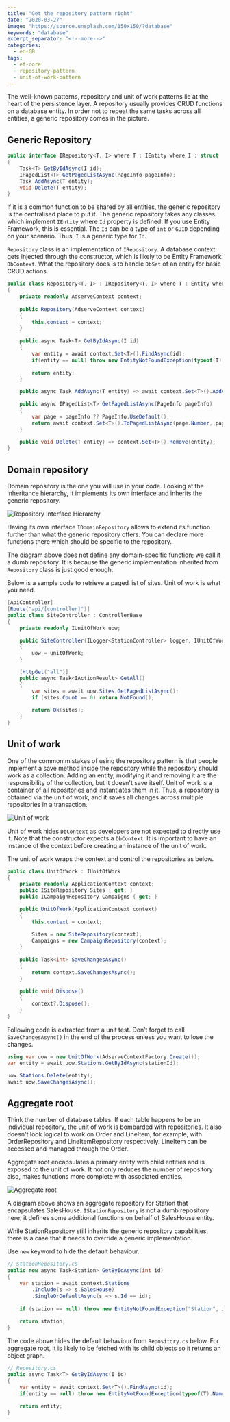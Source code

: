 ```yaml
---
title: "Get the repository pattern right"
date: "2020-03-27"
image: "https://source.unsplash.com/150x150/?database"
keywords: "database"
excerpt_separator: "<!--more-->"
categories:
  - en-GB
tags:
  - ef-core
  - repository-pattern
  - unit-of-work-pattern
---
```


The well-known patterns, repository and unit of work patterns lie at the heart of the persistence layer. A repository usually provides CRUD functions on a database entity. In order not to repeat the same tasks across all entities, a generic repository comes in the picture.
<!--more-->

## Generic Repository

```csharp
public interface IRepository<T, I> where T : IEntity where I : struct
{
    Task<T> GetByIdAsync(I id);
    IPagedList<T> GetPagedListAsync(PageInfo pageInfo);
    Task AddAsync(T entity);
    void Delete(T entity);
}
```

If it is a common function to be shared by all entities, the generic repository is the centralised place to put it. The generic repository takes any classes which implement `IEntity` where `Id` property is defined. If you use Entity Framework, this is essential. The `Id` can be a type of `int` or `GUID` depending on your scenario. Thus, `I` is a generic type for `Id`.

`Repository` class is an implementation of `IRepository`. A database context gets injected through the constructor, which is likely to be Entity Framework `DbContext`. What the repository does is to handle `DbSet` of an entity for basic CRUD actions.

```csharp
public class Repository<T, I> : IRepository<T, I> where T : Entity where I : struct
{
    private readonly AdserveContext context;
    
    public Repository(AdserveContext context)
    {
        this.context = context;
    }
    
    public async Task<T> GetByIdAsync(I id)
    {
        var entity = await context.Set<T>().FindAsync(id);
        if(entity == null) throw new EntityNotFoundException(typeof(T).Name, id);
        
        return entity;
    }

    public async Task AddAsync(T entity) => await context.Set<T>().AddAsync(entity);

    public async IPagedList<T> GetPagedListAsync(PageInfo pageInfo)
    {
        var page = pageInfo ?? PageInfo.UseDefault();
        return await context.Set<T>().ToPagedListAsync(page.Number, page.Size);
    }

    public void Delete(T entity) => context.Set<T>().Remove(entity);
}
```

## Domain repository

Domain repository is the one you will use in your code. Looking at the inheritance hierarchy, it implements its own interface and inherits the generic repository.

![Repository Interface Hierarchy](../images/repository-pattern-en/repository-inheritance-hierarchy.png)

Having its own interface `IDomainRepository` allows to extend its function further than what the generic repository offers. You can declare more functions there which should be specific to the repository.

The diagram above does not define any domain-specific function; we call it a  dumb repository. It is because the generic implementation inherited from `Repository` class is just good enough.

Below is a sample code to retrieve a paged list of sites. Unit of work is what you need.

```csharp
[ApiController]
[Route("api/[controller]")]
public class SiteController : ControllerBase
{
    private readonly IUnitOfWork uow;

    public SiteController(ILogger<StationController> logger, IUnitOfWork unitOfWork)
    {
        uow = unitOfWork;
    }

    [HttpGet("all")]
    public async Task<IActionResult> GetAll()
    {
        var sites = await uow.Sites.GetPagedListAsync();
        if (sites.Count == 0) return NotFound();
        
        return Ok(sites);
    }
}
```

## Unit of work

One of the common mistakes of using the repository pattern is that people implement a save method inside the repository while the repository should work as a collection. Adding an entity, modifying it and removing it are the responsibility of the collection, but it doesn't save itself. Unit of work is a container of all repositories and instantiates them in it. Thus, a repository is obtained via the unit of work, and it saves all changes across multiple repositories in a transaction.

![Unit of work](../images/repository-pattern-en/unit-of-work.png)

Unit of work hides `DbContext` as developers are not expected to directly use it. Note that the constructor expects a `DbContext`. It is important to have an instance of the context before creating an instance of the unit of work.

The unit of work wraps the context and control the repositories as below.

```csharp
public class UnitOfWork : IUnitOfWork
{
    private readonly ApplicationContext context;
    public ISiteRepository Sites { get; }
    public ICampaignRepository Campaigns { get; }

    public UnitOfWork(ApplicationContext context)
    {
        this.context = context;

        Sites = new SiteRepository(context);
        Campaigns = new CampaignRepository(context);
    }
    
    public Task<int> SaveChangesAsync()
    {
        return context.SaveChangesAsync();
    }

    public void Dispose()
    {
        context?.Dispose();
    }
}
```

Following code is extracted from a unit test. Don’t forget to call `SaveChangesAsync()` in the end of the process unless you want to lose the changes.

```csharp
using var uow = new UnitOfWork(AdserveContextFactory.Create());
var entity = await uow.Stations.GetByIdAsync(stationId);

uow.Stations.Delete(entity);
await uow.SaveChangesAsync();
```

## Aggregate root

Think the number of database tables. If each table happens to be an individual repository, the unit of work is bombarded with repositories. It also doesn't look logical to work on Order and LineItem, for example, with OrderRepository and LineItemRepository respectively. LineItem can be accessed and managed through the Order.

Aggregate root encapsulates a primary entity with child entities and is exposed to the unit of work. It not only reduces the number of repository also, makes functions more complete with associated entities.

![Aggregate root](../images/repository-pattern-en/aggregate-root.png)

A diagram above shows an aggregate repository for Station that encapsulates SalesHouse. `IStationRepository` is not a dumb repository here; it defines some additional functions on behalf of SalesHouse entity.

While StationRepository still inherits the generic repository capabilities, there is a case that it needs to override a generic implementation.

Use `new` keyword to hide the default behaviour.

```csharp
// StationRepository.cs
public new async Task<Station> GetByIdAsync(int id)
{
    var station = await context.Stations
        .Include(s => s.SalesHouse)
        .SingleOrDefaultAsync(s => s.Id == id);
    
    if (station == null) throw new EntityNotFoundException("Station", id);
    
    return station;
}
```

The code above hides the default behaviour from `Repository.cs` below. For aggregate root, it is likely to be fetched with its child objects so it returns an object graph.

```csharp
// Repository.cs
public async Task<T> GetByIdAsync(I id)
{
    var entity = await context.Set<T>().FindAsync(id);
    if(entity == null) throw new EntityNotFoundException(typeof(T).Name, id);
    
    return entity;
}
```